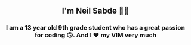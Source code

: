 <h2 align="center">I'm Neil Sabde 👋🏻</h2>

<h3 align="center">I am a 13 year old 9th grade student who has a great passion for coding 🙃. And I ❤️ my VIM very much
